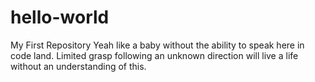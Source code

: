 # hello-world
My First Repository
Yeah like a baby without the ability to speak here in code land.
Limited grasp following an unknown direction will live a life without an understanding of this.
